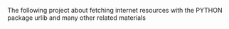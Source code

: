 The following project about fetching internet resources with the PYTHON package urlib
and many other related materials
